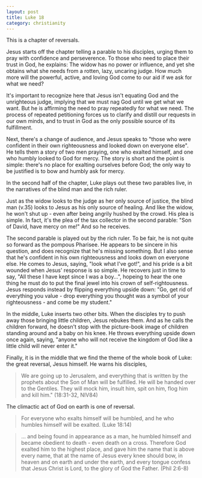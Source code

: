 ```yaml
---
layout: post
title: Luke 18
category: christianity
---
```


This is a chapter of reversals.

Jesus starts off the chapter telling a parable to his disciples, urging them to pray with confidence and perseverence.  To those who need to place their trust in God, he explains: The widow has no power or influence, and yet she obtains what she needs from a rotten, lazy, uncaring judge.  How much more will the powerful, active, and loving God come to our aid if we ask for what we need?

It's important to recognize here that Jesus isn't equating God and the unrighteous judge, implying that we must nag God until we get what we want.  But he is affirming the need to pray repeatedly for what we need.  The process of repeated petitioning forces us to clarify and distill our requests in our own minds, and to trust in God as the only possible source of its fulfillment.

Next, there's a change of audience, and Jesus speaks to "those who were confident in their own righteousness and looked down on everyone else".  He tells them a story of two men praying, one who exalted himself, and one who humbly looked to God for mercy.  The story is short and the point is simple: there's no place for exalting ourselves before God; the only way to be justified is to bow and humbly ask for mercy.

In the second half of the chapter, Luke plays out these two parables live, in the narratives of the blind man and the rich ruler.

Just as the widow looks to the judge as her only source of justice, the blind man (v.35) looks to Jesus as his only source of healing.  And like the widow, he won't shut up - even after being angrily hushed by the crowd.  His plea is simple.  In fact, it's the plea of the tax collector in the second parable: "Son of David, have mercy on me!" And so he receives.

The second parable is played out by the rich ruler.  To be fair, he is not quite so forward as the pompous Pharisee.  He appears to be sincere in his question, and does recognize that he's missing something.  But I also sense that he's confident in his own righteousness and looks down on everyone else.  He comes to Jesus, saying, "look what I've got!", and his pride is a bit wounded when Jesus' response is so simple.  He recovers just in time to say, "All these I have kept since I was a boy...", hopeing to hear the one thing he must do to put the final jewel into his crown of self-rightousness.  Jesus responds instead by flipping everything upside down: "Go, get rid of everything you value - drop everything you thought was a symbol of your righteousness - and come be my student."

In the middle, Luke inserts two other bits.  When the disciples try to push away those bringing little children, Jesus rebukes them.  And as he calls the children forward, he doesn't stop with the picture-book image of children standing around and a baby on his knee.  He throws everything upside down once again, saying, "anyone who will not receive the kingdom of God like a little child will never enter it."

Finally, it is in the middle that we find the theme of the whole book of Luke: the great reversal, Jesus himself.  He warns his disciples,

> We are going up to Jerusalem, and everything that is written by the prophets about the Son of Man will be fulfilled.  He will be handed over to the Gentiles.  They will mock him, insult him, spit on him, flog him and kill him." (18:31-32, NIV84)

The climactic act of God on earth is one of reversal.

> For everyone who exalts himself will be humbled, and he who humbles himself will be exalted. (Luke 18:14)

> ... and being found in appearance as a man, he humbled himself and became obedient to death - even death on a cross.  Therefore God exalted him to the highest place, and gave him the name that is above every name, that at the name of Jesus every knee should bow, in heaven and on earth and under the earth, and every tongue confess that Jesus Christ is Lord, to the glory of God the Father. (Phil 2:6-8)

